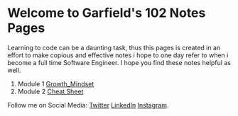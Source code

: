 # Welcome to Garfield's 102 Notes Pages

Learning to code can be a daunting task, thus this pages is created in an effort to make copious and effective notes i hope to one day refer to when i become a full time Software Engineer. I hope you find these notes helpful as well. 
1. Module 1 [Growth_Mindset](/102/Growth_Mindset.md)
2. Module 2 [Cheat Sheet](/102/cheat_sheet.md)



















Follow me on Social Media: 
[Twitter](https://twitter.com/d_faded1) [LinkedIn](https://www.linkedin.com/in/garfieldgrant/) [Instagram](https://www.instagram.com/faded_in_reality/).  
